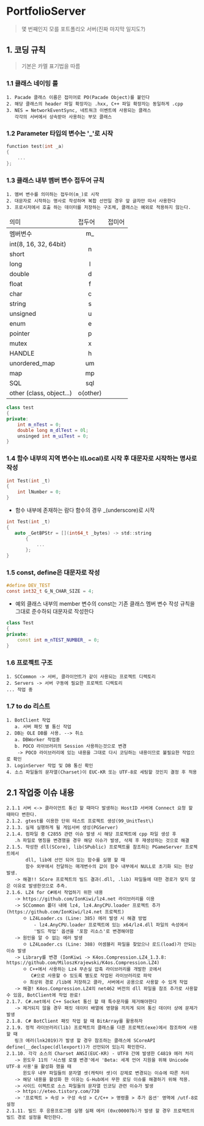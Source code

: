 # PortfolioServer

 > 몇 번째인지 모를 포트폴리오 서버(진짜 마지막 일지도?)

## 1. 코딩 규칙
 > 기본은 카멜 표기법을 따름
 
### 1.1 클래스 네이밍 룰
    1. Pacade 클래스 이름은 접미어로 PO(Pacade Object)를 붙인다
    2. 해당 클래스의 header 파일 확장자는 .hxx, C++ 파일 확장자는 동일하게 .cpp
    3. NES = NetworkEventSync, 네트워크 이벤트에 사용되는 클래스
       각각의 서버에서 상속받아 사용하는 부모 클래스
### 1.2 Parameter 타입의 변수는 '_'로 시작
```c
function test(int _a)
{
    ...
};
```

### 1.3 클래스 내부 멤버 변수 접두어 규칙
    1. 멤버 변수를 의미하는 접두어(m_)로 시작
    2. 대문자로 시작하는 명사로 작성하며 복합 선언일 경우 앞 글자만 따서 사용한다
    3. 프로시저에서 호출 하는 데이터를 저장하는 구조체, 클래스는 예외로 적용하지 않는다.
<table>
	<thead>
		<td>의미</td>
		<td>접두어</td>
		<td>접미어</td>
	</thead>
	<tr>
		<td>멤버변수</td>
		<td align="center">m_</td>
		<td></td>
	</tr>
	<tr>
		<td>int(8, 16, 32, 64bit)</td>
		<td rowspan="2" align="center">n</td>
		<td></td>
	</tr>
	<tr>
		<td>short</td>
		<td></td>
	</tr>
	<tr>
		<td>long</td>
		<td align="center">l</td>
		<td></td>
	</tr>
	<tr>
		<td>double</td>
		<td align="center">d</td>
		<td></td>
	</tr>
	<tr>
		<td>float</td>
		<td align="center">f</td>
		<td></td>
	</tr>
	<tr>
		<td>char</td>
		<td align="center">c</td>
		<td></td>
	</tr>
	<tr>
		<td>string</td>
		<td align="center">s</td>
		<td></td>
	</tr>
	<tr>
		<td>unsigned</td>
		<td align="center">u</td>
		<td></td>
	</tr>
	<tr>
		<td>enum</td>
		<td align="center">e</td>
		<td></td>
	</tr>
	<tr>
		<td>pointer</td>
		<td align="center">p</td>
		<td></td>
	</tr>
	<tr>
		<td>mutex</td>
		<td align="center">x</td>
		<td></td>
	</tr>
	<tr>
		<td>HANDLE</td>
		<td align="center">h</td>
		<td></td>
	</tr>
	<tr>
		<td>unordered_map</td>
		<td align="center">um</td>
		<td></td>
	</tr>
	<tr>
		<td>map</td>
		<td align="center">mp</td>
		<td></td>
	</tr>
	<tr>
		<td>SQL</td>
		<td align="center">sql</td>
		<td></td>
	</tr>
	<tr>
		<td>other (class, object...)</td>
		<td align="center">o(other)</td>
		<td></td>
	</tr>
</table>

    
```c++    
class test
{
private:
    int m_nTest = 0;
    double long m_dlTest = 0l;
    unsinged int m_uiTest = 0;
}
```
    

### 1.4 함수 내부의 지역 변수는 l(Local)로 시작 후 대문자로 시작하는 명사로 작성
```c
int Test(int _t)
{
    int lNumber = 0;
}
```
+ 함수 내부에 존재하는 람다 함수의 경우 _(underscore)로 시작
 ```c
int Test(int _t)
{
    auto _GetBPStr = [](int64_t _bytes) -> std::string
        {
            ...
        };
}
```

### 1.5 const, define은 대문자로 작성
```c
#define DEV_TEST
const int32_t G_N_CHAR_SIZE = 4;
```
+ 예외 클래스 내부의 member 변수의 const는 기존 클래스 멤버 변수 작성 규칙을 그대로 준수하되 대문자로 작성한다
```c++
class Test
{
private:
    const int m_nTEST_NUMBER_ = 0;
}
```

### 1.6 프로젝트 구조
    1. SCCommon -> 서버, 클라이언트가 같이 사용되는 프로젝트 디렉토리
    2. Servers -> 서버 구동에 필요한 프로젝트 디렉토리
    ... 작업 중

### 1.7 to do 리스트
    1. BotClient 작업
	   a. 서버 패킷 별 통신 작업
	2. DB는 OLE DB를 사용. --> 취소
	   a. DBWorker 작업중
       b. POCO 라이브러리의 Session 사용하는것으로 변경
        -> POCO 라이브러리에 있는 내용을 그대로 다시 코딩하는 내용이므로 불필요한 작업으로 확인
    3. LoginServer 작업 및 DB 통신 확인
    4. 소스 파일들의 문자열(Charset)이 EUC-KR 또는 UTF-8로 세팅할 것인지 결정 후 적용

## 2.1 작업중 이슈 내용
    2.1.1 서버 <-> 클라이언트 통신 할 때마다 발생하는 HostID 서버에 Connect 요청 할 때마다 변한다.
    2.1.2. gtest를 이용한 단위 테스트 프로젝트 생성(99_UnitTest\)
    2.1.3. 실제 실행하게 될 게임서버 생성(PGServer)
    2.1.4. 컴파일 중 C2855 관련 이슈 발생 시 해당 프로젝트에 cpp 파일 생성 후
       .h 파일로 명칭을 변경했을 경우 해당 이슈가 발생, 삭제 후 재생성하는 것으로 해결
    2.1.5. 작성한 dll(SCore), lib(SPublic) 프로젝트를 참조하는 PGameServer 프로젝트에서
           dll, lib에 선언 되어 있는 함수를 실행 할 때 
           함수 외부에서 전달하는 매개변수의 값이 함수 내부에서 NULL로 초기화 되는 현상 발생.
       -> 해결!! SCore 프로젝트의 빌드 결과(.dll, .lib) 파일들에 대한 경로가 맞지 않은 이유로 발생한것으로 추측.
    2.1.6. LZ4 for C#에서 작업하기 위한 내용
	   -> https://github.com/IonKiwi/lz4.net 라이브러리를 이용
	   -> SCCommon 폴더 내에 lz4, lz4.AnyCPU.loader 프로젝트 추가(https://github.com/IonKiwi/lz4.net 프로젝트)
	      ㅇ LZ4Loader.cs (Line: 385) 에러 발생 시 해결 방법
	          - lz4.AnyCPU.loader 프로젝트에 있는 x64/lz4.dll 파일의 속성에서
              '빌드 작업' 옵션을 '포함 리소스'로 변경해야함
	   -> 원인을 알 수 없는 에러 발생
	      ㅇ LZ4Loader.cs (Line: 388) 어셈블리 파일을 찾았으나 로드(load)가 안되는 이슈 발생
	   -> Library를 변경 (IonKiwi -> K4os.Compression.LZ4_1.3.8: https://github.com/MiloszKrajewski/K4os.Compression.LZ4)
	      ㅇ C++에서 사용하는 Lz4 무손실 압축 라이브러리를 개발한 곳에서
             C#으로 사용할 수 있도록 별도로 작업된 라이브러리로 파악
		  ㅇ 최상위 경로 /lib에 저장하고 클라, 서버에서 공용으로 사용할 수 있게 작업
	   -> 해결! K4os.Compression.LZ4의 net462 버전의 dll 파일을 참조 추가로 사용할 수 있음, BotClient에 작업 완료!
    2.1.7. C#.net에서 C++ Socket 통신 할 때 특수문자를 제거해야한다
       -> 제거되지 않을 경우 패킷 데이터 배열에 영향을 끼치게 되어 통신 데이터 상에 문제가 발생
	2.1.8. C# BotClient 패킷 작업 할 때 BitArray를 활용하자
	2.1.9. 정적 라이브러리(lib) 프로젝트의 클래스를 다른 프로젝트(exe)에서 참조하여 사용 할 때       링크 에러(lnk2019)가 발생 할 경우 참조하는 클래스에 SCoreAPI define(__declspec(dllexport))가 선언되어 있는지 확인한다.    2.1.10. 각각 소스의 Charset ANSI(EUC-KR) - UTF8 간에 발생한 C4819 에러 처리
       -> 윈도우 11의 '시스템 로캘 변경'에서 'Beta: 세계 언어 지원을 위해 Unicode UTF-8 사용'을 활성화 했을 때
          윈도우 내부 파일들의 문자열 셋(캐릭터 셋)이 강제로 변경되는 이슈에 따른 처리
       -> 해당 내용을 활성화 한 이유는 G-Hub에서 무한 로딩 이슈를 해결하기 위해 적용.
       -> 사이드 이펙트로 소스 파일들의 문자열 인코딩 관련 이슈가 발생
       -> https://eteo.tistory.com/730
       -> '프로젝트 > 속성 > 구성 속성 > C/C++ > 명령줄 > 추가 옵션' 영역에 /utf-8로 설정
    2.1.11. 빌드 후 응용프로그램 실행 실패 에러 (0xc00007b)가 발생 할 경우 프로젝트의 빌드 경로 설정을 확인한다.